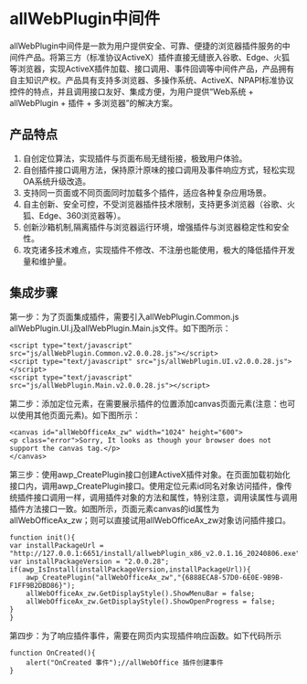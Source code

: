 # allWebPlugin中间件
allWebPlugin中间件是一款为用户提供安全、可靠、便捷的浏览器插件服务的中间件产品。将第三方（标准协议ActiveX）插件直接无缝嵌入谷歌、Edge、火狐等浏览器，实现ActiveX插件加载、接口调用、事件回调等中间件产品，产品拥有自主知识产权。产品具有支持多浏览器、多操作系统、ActiveX、NPAPI标准协议控件的特点，并且调用接口友好、集成方便，为用户提供“Web系统 + allWebPlugin + 插件 + 多浏览器”的解决方案。
## 产品特点
1. 自创定位算法，实现插件与页面布局无缝衔接，极致用户体验。
2. 自创插件接口调用方法，保持原汁原味的接口调用及事件响应方式，轻松实现OA系统升级改造。
3. 支持同一页面或不同页面同时加载多个插件，适应各种复杂应用场景。
4. 自主创新、安全可控，不受浏览器插件技术限制，支持更多浏览器（谷歌、火狐、Edge、360浏览器等）。
5. 创新沙箱机制,隔离插件与浏览器运行环境，增强插件与浏览器稳定性和安全性。
6. 攻克诸多技术难点，实现插件不修改、不注册也能使用，极大的降低插件开发量和维护量。
## 集成步骤
​第一步：为了页面集成插件，需要引入allWebPlugin.Common.js allWebPlugin.UI.j及allWebPlugin.Main.js文件。如下图所示：
```
<script type="text/javascript" src="js/allWebPlugin.Common.v2.0.0.28.js"></script>
<script type="text/javascript" src="js/allWebPlugin.UI.v2.0.0.28.js"></script>
<script type="text/javascript" src="js/allWebPlugin.Main.v2.0.0.28.js"></script>
```	
第二步：添加定位元素，在需要展示插件的位置添加canvas页面元素(注意：也可以使用其他页面元素)。如下图所示：
```
<canvas id="allWebOfficeAx_zw" width="1024" height="600">
<p class="error">Sorry, It looks as though your browser does not support the canvas tag.</p>
</canvas>
```

第三步：使用awp_CreatePlugin接口创建ActiveX插件对象。在页面加载初始化接口内，调用awp_CreatePlugin接口。使用定位元素id同名对象访问插件，像传统插件接口调用一样，调用插件对象的方法和属性，特别注意，调用读属性与调用插件方法接口一致。如图所示，页面元素canvas的id属性为allWebOfficeAx_zw；则可以直接试用allWebOfficeAx_zw对象访问插件接口。
```
function init(){
var installPackageUrl = "http://127.0.0.1:6651/install/allwebPlugin_x86_v2.0.1.16_20240806.exe";
var installPackageVersion = "2.0.0.28";	
if(awp_IsInstall(installPackageVersion,installPackageUrl)){
    awp_CreatePlugin("allWebOfficeAx_zw","{6888ECA8-57D0-6E0E-9B9B-F1FF9B2DBD86}");
	allWebOfficeAx_zw.GetDisplayStyle().ShowMenuBar = false;
	allWebOfficeAx_zw.GetDisplayStyle().ShowOpenProgress = false;
}
}
```
第四步：为了响应插件事件，需要在网页内实现插件响应函数。如下代码所示
```
function OnCreated(){
	alert("OnCreated 事件");//allWebOffice 插件创建事件
}
```



​
